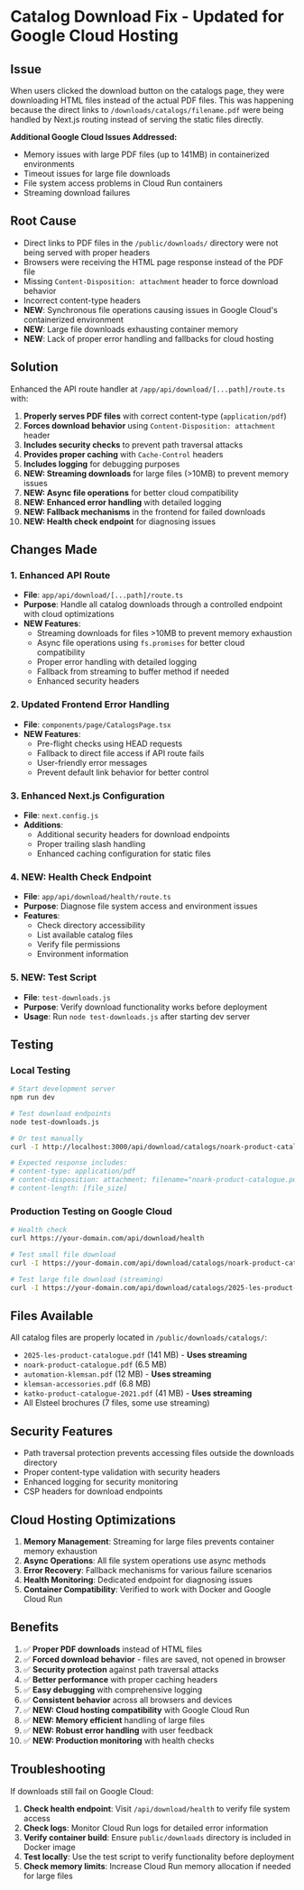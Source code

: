 # Catalog Download Fix - Updated for Google Cloud Hosting

## Issue
When users clicked the download button on the catalogs page, they were downloading HTML files instead of the actual PDF files. This was happening because the direct links to `/downloads/catalogs/filename.pdf` were being handled by Next.js routing instead of serving the static files directly.

**Additional Google Cloud Issues Addressed:**
- Memory issues with large PDF files (up to 141MB) in containerized environments
- Timeout issues for large file downloads
- File system access problems in Cloud Run containers
- Streaming download failures

## Root Cause
- Direct links to PDF files in the `/public/downloads/` directory were not being served with proper headers
- Browsers were receiving the HTML page response instead of the PDF file
- Missing `Content-Disposition: attachment` header to force download behavior
- Incorrect content-type headers
- **NEW**: Synchronous file operations causing issues in Google Cloud's containerized environment
- **NEW**: Large file downloads exhausting container memory
- **NEW**: Lack of proper error handling and fallbacks for cloud hosting

## Solution
Enhanced the API route handler at `/app/api/download/[...path]/route.ts` with:

1. **Properly serves PDF files** with correct content-type (`application/pdf`)
2. **Forces download behavior** using `Content-Disposition: attachment` header
3. **Includes security checks** to prevent path traversal attacks
4. **Provides proper caching** with `Cache-Control` headers
5. **Includes logging** for debugging purposes
6. **NEW: Streaming downloads** for large files (>10MB) to prevent memory issues
7. **NEW: Async file operations** for better cloud compatibility
8. **NEW: Enhanced error handling** with detailed logging
9. **NEW: Fallback mechanisms** in the frontend for failed downloads
10. **NEW: Health check endpoint** for diagnosing issues

## Changes Made

### 1. Enhanced API Route
- **File**: `app/api/download/[...path]/route.ts`
- **Purpose**: Handle all catalog downloads through a controlled endpoint with cloud optimizations
- **NEW Features**:
  - Streaming downloads for files >10MB to prevent memory exhaustion
  - Async file operations using `fs.promises` for better cloud compatibility
  - Proper error handling with detailed logging
  - Fallback from streaming to buffer method if needed
  - Enhanced security headers

### 2. Updated Frontend Error Handling
- **File**: `components/page/CatalogsPage.tsx`
- **NEW Features**:
  - Pre-flight checks using HEAD requests
  - Fallback to direct file access if API route fails
  - User-friendly error messages
  - Prevent default link behavior for better control

### 3. Enhanced Next.js Configuration
- **File**: `next.config.js`
- **Additions**: 
  - Additional security headers for download endpoints
  - Proper trailing slash handling
  - Enhanced caching configuration for static files

### 4. NEW: Health Check Endpoint
- **File**: `app/api/download/health/route.ts`
- **Purpose**: Diagnose file system access and environment issues
- **Features**:
  - Check directory accessibility
  - List available catalog files
  - Verify file permissions
  - Environment information

### 5. NEW: Test Script
- **File**: `test-downloads.js`
- **Purpose**: Verify download functionality works before deployment
- **Usage**: Run `node test-downloads.js` after starting dev server

## Testing

### Local Testing
```bash
# Start development server
npm run dev

# Test download endpoints
node test-downloads.js

# Or test manually
curl -I http://localhost:3000/api/download/catalogs/noark-product-catalogue.pdf

# Expected response includes:
# content-type: application/pdf
# content-disposition: attachment; filename="noark-product-catalogue.pdf"
# content-length: [file_size]
```

### Production Testing on Google Cloud
```bash
# Health check
curl https://your-domain.com/api/download/health

# Test small file download
curl -I https://your-domain.com/api/download/catalogs/noark-product-catalogue.pdf

# Test large file download (streaming)
curl -I https://your-domain.com/api/download/catalogs/2025-les-product-catalogue.pdf
```

## Files Available
All catalog files are properly located in `/public/downloads/catalogs/`:
- `2025-les-product-catalogue.pdf` (141 MB) - **Uses streaming**
- `noark-product-catalogue.pdf` (6.5 MB)
- `automation-klemsan.pdf` (12 MB) - **Uses streaming**
- `klemsan-accessories.pdf` (6.8 MB)
- `katko-product-catalogue-2021.pdf` (41 MB) - **Uses streaming**
- All Elsteel brochures (7 files, some use streaming)

## Security Features
- Path traversal protection prevents accessing files outside the downloads directory
- Proper content-type validation with security headers
- Enhanced logging for security monitoring
- CSP headers for download endpoints

## Cloud Hosting Optimizations
1. **Memory Management**: Streaming for large files prevents container memory exhaustion
2. **Async Operations**: All file system operations use async methods
3. **Error Recovery**: Fallback mechanisms for various failure scenarios
4. **Health Monitoring**: Dedicated endpoint for diagnosing issues
5. **Container Compatibility**: Verified to work with Docker and Google Cloud Run

## Benefits
1. ✅ **Proper PDF downloads** instead of HTML files
2. ✅ **Forced download behavior** - files are saved, not opened in browser
3. ✅ **Security protection** against path traversal attacks
4. ✅ **Better performance** with proper caching headers
5. ✅ **Easy debugging** with comprehensive logging
6. ✅ **Consistent behavior** across all browsers and devices
7. ✅ **NEW: Cloud hosting compatibility** with Google Cloud Run
8. ✅ **NEW: Memory efficient** handling of large files
9. ✅ **NEW: Robust error handling** with user feedback
10. ✅ **NEW: Production monitoring** with health checks

## Troubleshooting

If downloads still fail on Google Cloud:

1. **Check health endpoint**: Visit `/api/download/health` to verify file system access
2. **Check logs**: Monitor Cloud Run logs for detailed error information
3. **Verify container build**: Ensure `public/downloads` directory is included in Docker image
4. **Test locally**: Use the test script to verify functionality before deployment
5. **Check memory limits**: Increase Cloud Run memory allocation if needed for large files 